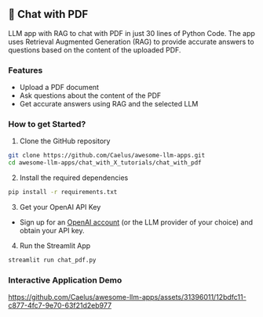 ## 📄 Chat with PDF 

LLM app with RAG to chat with PDF in just 30 lines of Python Code. The app uses Retrieval Augmented Generation (RAG) to provide accurate answers to questions based on the content of the uploaded PDF.

### Features

- Upload a PDF document
- Ask questions about the content of the PDF
- Get accurate answers using RAG and the selected LLM

### How to get Started?

1. Clone the GitHub repository

```bash
git clone https://github.com/Caelus/awesome-llm-apps.git
cd awesome-llm-apps/chat_with_X_tutorials/chat_with_pdf
```
2. Install the required dependencies

```bash
pip install -r requirements.txt
```
3. Get your OpenAI API Key

- Sign up for an [OpenAI account](https://platform.openai.com/) (or the LLM provider of your choice) and obtain your API key.

4. Run the Streamlit App
```bash
streamlit run chat_pdf.py
```
### Interactive Application Demo
https://github.com/Caelus/awesome-llm-apps/assets/31396011/12bdfc11-c877-4fc7-9e70-63f21d2eb977

